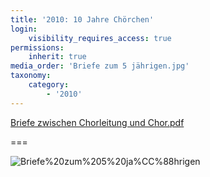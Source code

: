 ```yaml
---
title: '2010: 10 Jahre Chörchen'
login:
    visibility_requires_access: true
permissions:
    inherit: true
media_order: 'Briefe zum 5 jährigen.jpg'
taxonomy:
    category:
        - '2010'
---
```


[Briefe zwischen Chorleitung und Chor.pdf](Briefe%20zwischen%20Chorleitung%20und%20Chor.pdf)

===

![Briefe%20zum%205%20ja%CC%88hrigen](Briefe%20zum%205%20ja%CC%88hrigen.jpg "Briefe%20zum%205%20ja%CC%88hrigen")

